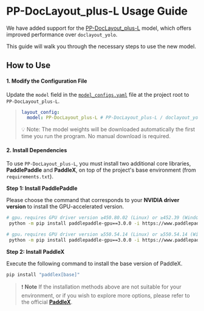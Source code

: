 # PP-DocLayout_plus-L Usage Guide

We have added support for the [PP-DocLayout_plus-L](https://huggingface.co/PaddlePaddle/PP-DocLayout-L) model, which offers improved performance over `doclayout_yolo`.

This guide will walk you through the necessary steps to use the new model.

## How to Use
#### **1.  Modify the Configuration File**

Update the `model` field in the [`model_configs.yaml`](https://github.com/Yuliang-Liu/MonkeyOCR/blob/main/model_configs.yaml#L7) file at the project root to `PP-DocLayout_plus-L`.

> ```yaml
> layout_config: 
>   model: PP-DocLayout_plus-L # PP-DocLayout_plus-L / doclayout_yolo
> ```
> 💡 Note: The model weights will be downloaded automatically the first time you run the program.  No manual download is required.
#### **2.  Install Dependencies**

To use `PP-DocLayout_plus-L`, you must install two additional core libraries, **PaddlePaddle** and **PaddleX**, on top of the project's base environment (from `requirements.txt`).

**Step 1: Install PaddlePaddle**

Please choose the command that corresponds to your **NVIDIA driver version** to install the GPU-accelerated version.

```bash
# gpu，requires GPU driver version ≥450.80.02 (Linux) or ≥452.39 (Windows)
 python -m pip install paddlepaddle-gpu==3.0.0 -i https://www.paddlepaddle.org.cn/packages/stable/cu118/

# gpu，requires GPU driver version ≥550.54.14 (Linux) or ≥550.54.14 (Windows)
 python -m pip install paddlepaddle-gpu==3.0.0 -i https://www.paddlepaddle.org.cn/packages/stable/cu126/
```

**Step 2: Install PaddleX**

Execute the following command to install the base version of PaddleX.
```bash
pip install "paddlex[base]"
```
> ❗ **Note**
> If the installation methods above are not suitable for your environment, or if you wish to explore more options, please refer to the official **[PaddleX](https://github.com/PaddlePaddle/PaddleX)**.
